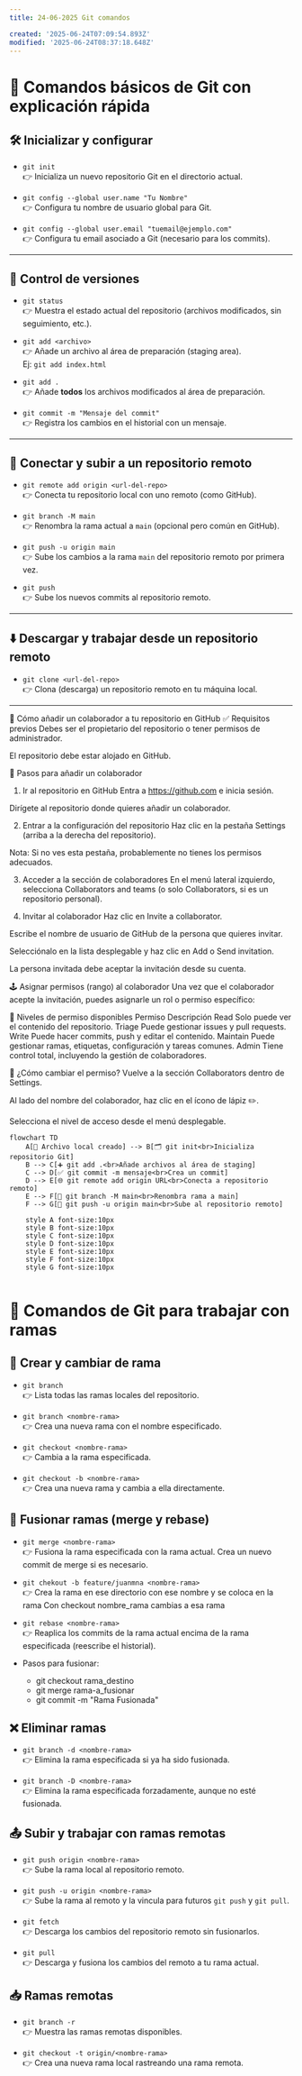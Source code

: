 ```yaml
---
title: 24-06-2025 Git comandos

created: '2025-06-24T07:09:54.893Z'
modified: '2025-06-24T08:37:18.648Z'
---
```



# 🧠 Comandos básicos de Git con explicación rápida

## 🛠️ Inicializar y configurar

- `git init`  
  👉 Inicializa un nuevo repositorio Git en el directorio actual.

- `git config --global user.name "Tu Nombre"`  
  👉 Configura tu nombre de usuario global para Git.

- `git config --global user.email "tuemail@ejemplo.com"`  
  👉 Configura tu email asociado a Git (necesario para los commits).

---

## 📁 Control de versiones

- `git status`  
  👉 Muestra el estado actual del repositorio (archivos modificados, sin seguimiento, etc.).

- `git add <archivo>`  
  👉 Añade un archivo al área de preparación (staging area).  
  Ej: `git add index.html`

- `git add .`  
  👉 Añade **todos** los archivos modificados al área de preparación.

- `git commit -m "Mensaje del commit"`  
  👉 Registra los cambios en el historial con un mensaje.

---

## 🔄 Conectar y subir a un repositorio remoto

- `git remote add origin <url-del-repo>`  
  👉 Conecta tu repositorio local con uno remoto (como GitHub).

- `git branch -M main`  
  👉 Renombra la rama actual a `main` (opcional pero común en GitHub).

- `git push -u origin main`  
  👉 Sube los cambios a la rama `main` del repositorio remoto por primera vez.

- `git push`  
  👉 Sube los nuevos commits al repositorio remoto.

---

## ⬇️ Descargar y trabajar desde un repositorio remoto

- `git clone <url-del-repo>`  
  👉 Clona (descarga) un repositorio remoto en tu máquina local.

---



🤝 Cómo añadir un colaborador a tu repositorio en GitHub
✅ Requisitos previos
Debes ser el propietario del repositorio o tener permisos de administrador.

El repositorio debe estar alojado en GitHub.

👣 Pasos para añadir un colaborador
1. Ir al repositorio en GitHub
Entra a https://github.com e inicia sesión.

Dirígete al repositorio donde quieres añadir un colaborador.

2. Entrar a la configuración del repositorio
Haz clic en la pestaña Settings (arriba a la derecha del repositorio).

Nota: Si no ves esta pestaña, probablemente no tienes los permisos adecuados.

3. Acceder a la sección de colaboradores
En el menú lateral izquierdo, selecciona Collaborators and teams (o solo Collaborators, si es un repositorio personal).

4. Invitar al colaborador
Haz clic en Invite a collaborator.

Escribe el nombre de usuario de GitHub de la persona que quieres invitar.

Selecciónalo en la lista desplegable y haz clic en Add o Send invitation.

La persona invitada debe aceptar la invitación desde su cuenta.

🕹️ Asignar permisos (rango) al colaborador
Una vez que el colaborador acepte la invitación, puedes asignarle un rol o permiso específico:

🔐 Niveles de permiso disponibles
Permiso	Descripción
Read	Solo puede ver el contenido del repositorio.
Triage	Puede gestionar issues y pull requests.
Write	Puede hacer commits, push y editar el contenido.
Maintain	Puede gestionar ramas, etiquetas, configuración y tareas comunes.
Admin	Tiene control total, incluyendo la gestión de colaboradores.

📌 ¿Cómo cambiar el permiso?
Vuelve a la sección Collaborators dentro de Settings.

Al lado del nombre del colaborador, haz clic en el ícono de lápiz ✏️.

Selecciona el nivel de acceso desde el menú desplegable.

```mermaid
flowchart TD
    A[📂 Archivo local creado] --> B[🗂️ git init<br>Inicializa repositorio Git]
    B --> C[➕ git add .<br>Añade archivos al área de staging]
    C --> D[✅ git commit -m mensaje<br>Crea un commit]
    D --> E[🌐 git remote add origin URL<br>Conecta a repositorio remoto]
    E --> F[🌱 git branch -M main<br>Renombra rama a main]
    F --> G[🚀 git push -u origin main<br>Sube al repositorio remoto]

    style A font-size:10px
    style B font-size:10px
    style C font-size:10px
    style D font-size:10px
    style E font-size:10px
    style F font-size:10px
    style G font-size:10px


```




# 🌿 Comandos de Git para trabajar con ramas


## 🔀 Crear y cambiar de rama

- `git branch`  
  👉 Lista todas las ramas locales del repositorio.

- `git branch <nombre-rama>`  
  👉 Crea una nueva rama con el nombre especificado.

- `git checkout <nombre-rama>`  
  👉 Cambia a la rama especificada.

- `git checkout -b <nombre-rama>`  
  👉 Crea una nueva rama y cambia a ella directamente.

## 🔁 Fusionar ramas (merge y rebase)

- `git merge <nombre-rama>`  
  👉 Fusiona la rama especificada con la rama actual. Crea un nuevo commit de merge si es necesario.

- `git chekout -b feature/juanmna <nombre-rama>`  
  👉 Crea la rama en ese directorio con ese nombre y se coloca en la rama 
     Con checkout nombre_rama cambias a esa rama

- `git rebase <nombre-rama>`  
  👉 Reaplica los commits de la rama actual encima de la rama especificada (reescribe el historial).

- Pasos para fusionar:
  - git checkout rama_destino
  - git merge    rama-a_fusionar
  - git commit -m "Rama Fusionada"
## ❌ Eliminar ramas

- `git branch -d <nombre-rama>`  
  👉 Elimina la rama especificada si ya ha sido fusionada.

- `git branch -D <nombre-rama>`  
  👉 Elimina la rama especificada forzadamente, aunque no esté fusionada.

## 📤 Subir y trabajar con ramas remotas

- `git push origin <nombre-rama>`  
  👉 Sube la rama local al repositorio remoto.

- `git push -u origin <nombre-rama>`  
  👉 Sube la rama al remoto y la vincula para futuros `git push` y `git pull`.

- `git fetch`  
  👉 Descarga los cambios del repositorio remoto sin fusionarlos.

- `git pull`  
  👉 Descarga y fusiona los cambios del remoto a tu rama actual.

## 📥 Ramas remotas

- `git branch -r`  
  👉 Muestra las ramas remotas disponibles.

- `git checkout -t origin/<nombre-rama>`  
  👉 Crea una nueva rama local rastreando una rama remota.









